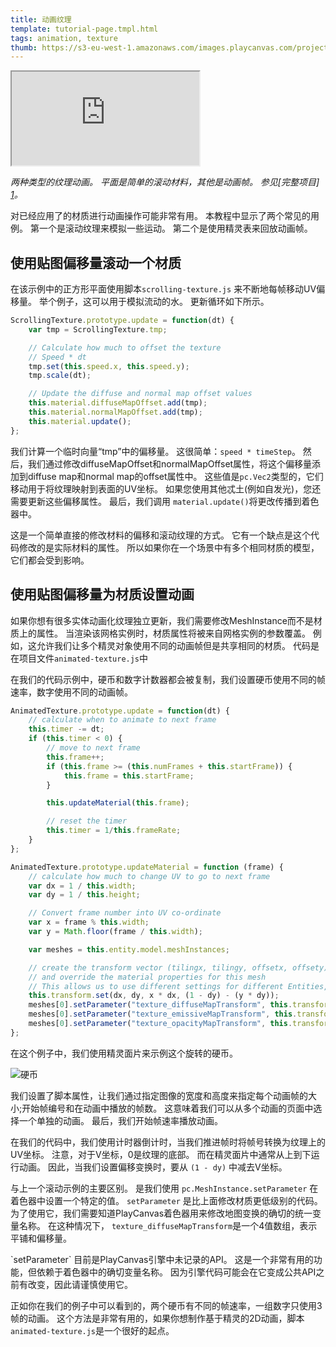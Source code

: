 ```yaml
---
title: 动画纹理
template: tutorial-page.tmpl.html
tags: animation, texture
thumb: https://s3-eu-west-1.amazonaws.com/images.playcanvas.com/projects/12/405882/1C968A-image-75.jpg
---
```


<iframe src="http://playcanv.as/p/qFDE1q2H"></iframe>

*两种类型的纹理动画。 平面是简单的滚动材料，其他是动画帧。 参见[完整项目] [1]。*

对已经应用了的材质进行动画操作可能非常有用。 本教程中显示了两个常见的用例。 第一个是滚动纹理来模拟一些运动。 第二个是使用精灵表来回放动画帧。

## 使用贴图偏移量滚动一个材质

在该示例中的正方形平面使用脚本`scrolling-texture.js` 来不断地每帧移动UV偏移量。 举个例子，这可以用于模拟流动的水。 更新循环如下所示。

```javascript
ScrollingTexture.prototype.update = function(dt) {
    var tmp = ScrollingTexture.tmp;

    // Calculate how much to offset the texture
    // Speed * dt
    tmp.set(this.speed.x, this.speed.y);
    tmp.scale(dt);

    // Update the diffuse and normal map offset values
    this.material.diffuseMapOffset.add(tmp);
    this.material.normalMapOffset.add(tmp);
    this.material.update();
};
```

我们计算一个临时向量“tmp”中的偏移量。 这很简单：`speed * timeStep`。 然后，我们通过修改diffuseMapOffset和normalMapOffset属性，将这个偏移量添加到diffuse map和normal map的offset属性中。 这些值是`pc.Vec2`类型的，它们移动用于将纹理映射到表面的UV坐标。 如果您使用其他忒土(例如自发光)，您还需要更新这些偏移属性。 最后，我们调用 `material.update()`将更改传播到着色器中。

这是一个简单直接的修改材料的偏移和滚动纹理的方式。 它有一个缺点是这个代码修改的是实际材料的属性。 所以如果你在一个场景中有多个相同材质的模型，它们都会受到影响。

## 使用贴图偏移量为材质设置动画

如果你想有很多实体动画化纹理独立更新，我们需要修改MeshInstance而不是材质上的属性。 当渲染该网格实例时，材质属性将被来自网格实例的参数覆盖。 例如，这允许我们让多个精灵对象使用不同的动画帧但是共享相同的材质。 代码是在项目文件`animated-texture.js`中

在我们的代码示例中，硬币和数字计数器都会被复制，我们设置硬币使用不同的帧速率，数字使用不同的动画帧。

```javascript
AnimatedTexture.prototype.update = function(dt) {
    // calculate when to animate to next frame
    this.timer -= dt;
    if (this.timer < 0) {
        // move to next frame
        this.frame++;
        if (this.frame >= (this.numFrames + this.startFrame)) {
            this.frame = this.startFrame;
        }

        this.updateMaterial(this.frame);

        // reset the timer
        this.timer = 1/this.frameRate;
    }
};

AnimatedTexture.prototype.updateMaterial = function (frame) {
    // calculate how much to change UV to go to next frame
    var dx = 1 / this.width;
    var dy = 1 / this.height;

    // Convert frame number into UV co-ordinate
    var x = frame % this.width;
    var y = Math.floor(frame / this.width);

    var meshes = this.entity.model.meshInstances;

    // create the transform vector (tilingx, tilingy, offsetx, offsety)
    // and override the material properties for this mesh
    // This allows us to use different settings for different Entities, but share the same material
    this.transform.set(dx, dy, x * dx, (1 - dy) - (y * dy));
    meshes[0].setParameter("texture_diffuseMapTransform", this.transform.data);
    meshes[0].setParameter("texture_emissiveMapTransform", this.transform.data);
    meshes[0].setParameter("texture_opacityMapTransform", this.transform.data);
};
```

在这个例子中，我们使用精灵面片来示例这个旋转的硬币。

![硬币][2]

我们设置了脚本属性，让我们通过指定图像的宽度和高度来指定每个动画帧的大小;开始帧编号和在动画中播放的帧数。 这意味着我们可以从多个动画的页面中选择一个单独的动画。 最后，我们开始帧速率播放动画。

在我们的代码中，我们使用计时器倒计时，当我们推进帧时将帧号转换为纹理上的UV坐标。 注意，对于V坐标，0是纹理的底部。 而在精灵面片中通常从上到下运行动画。 因此，当我们设置偏移变换时，要从 `(1 - dy)` 中减去V坐标。

与上一个滚动示例的主要区别。 是我们使用 `pc.MeshInstance.setParameter` 在着色器中设置一个特定的值。 `setParameter` 是比上面修改材质更低级别的代码。 为了使用它，我们需要知道PlayCanvas着色器用来修改地图变换的确切的统一变量名称。 在这种情况下， `texture_diffuseMapTransform`是一个4值数组，表示平铺和偏移量。

<div class="alert-info">
`setParameter` 目前是PlayCanvas引擎中未记录的API。 这是一个非常有用的功能，但依赖于着色器中的确切变量名称。 因为引擎代码可能会在它变成公共API之前有改变，因此请谨慎使用它。
</div>

正如你在我们的例子中可以看到的，两个硬币有不同的帧速率，一组数字只使用3帧的动画。 这个方法是非常有用的，如果你想制作基于精灵的2D动画，脚本`animated-texture.js`是一个很好的起点。

[1]: https://playcanvas.com/project/405882
[2]: /images/tutorials/intermediate/animated-textures/coin-rotate.png

